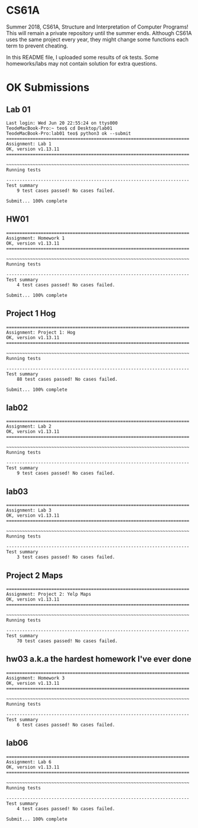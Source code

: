 # CS61A
Summer 2018, CS61A, Structure and Interpretation of Computer Programs! This will remain a private repository until the summer ends. Although CS61A uses the same project every year, they might change some functions each term to prevent cheating.

In this README file, I uploaded some results of ok tests. Some homeworks/labs may not contain solution for extra questions.


# OK Submissions

## Lab 01
```
Last login: Wed Jun 20 22:55:24 on ttys000
TeodeMacBook-Pro:~ teo$ cd Desktop/lab01
TeodeMacBook-Pro:lab01 teo$ python3 ok --submit
=====================================================================
Assignment: Lab 1
OK, version v1.13.11
=====================================================================

~~~~~~~~~~~~~~~~~~~~~~~~~~~~~~~~~~~~~~~~~~~~~~~~~~~~~~~~~~~~~~~~~~~~~
Running tests

---------------------------------------------------------------------
Test summary
    9 test cases passed! No cases failed.

Submit... 100% complete
```

## HW01
```
=====================================================================
Assignment: Homework 1
OK, version v1.13.11
=====================================================================

~~~~~~~~~~~~~~~~~~~~~~~~~~~~~~~~~~~~~~~~~~~~~~~~~~~~~~~~~~~~~~~~~~~~~
Running tests

---------------------------------------------------------------------
Test summary
    4 test cases passed! No cases failed.

Submit... 100% complete
```

## Project 1 Hog
```
=====================================================================
Assignment: Project 1: Hog
OK, version v1.13.11
=====================================================================

~~~~~~~~~~~~~~~~~~~~~~~~~~~~~~~~~~~~~~~~~~~~~~~~~~~~~~~~~~~~~~~~~~~~~
Running tests

---------------------------------------------------------------------
Test summary
    88 test cases passed! No cases failed.

Submit... 100% complete
```

## lab02
```
=====================================================================
Assignment: Lab 2
OK, version v1.13.11
=====================================================================

~~~~~~~~~~~~~~~~~~~~~~~~~~~~~~~~~~~~~~~~~~~~~~~~~~~~~~~~~~~~~~~~~~~~~
Running tests

---------------------------------------------------------------------
Test summary
    9 test cases passed! No cases failed.
```

## lab03
```
=====================================================================
Assignment: Lab 3
OK, version v1.13.11
=====================================================================

~~~~~~~~~~~~~~~~~~~~~~~~~~~~~~~~~~~~~~~~~~~~~~~~~~~~~~~~~~~~~~~~~~~~~
Running tests

---------------------------------------------------------------------
Test summary
    3 test cases passed! No cases failed.
```

## Project 2 Maps
```
=====================================================================
Assignment: Project 2: Yelp Maps
OK, version v1.13.11
=====================================================================

~~~~~~~~~~~~~~~~~~~~~~~~~~~~~~~~~~~~~~~~~~~~~~~~~~~~~~~~~~~~~~~~~~~~~
Running tests

---------------------------------------------------------------------
Test summary
    70 test cases passed! No cases failed.
```
## hw03 a.k.a the hardest homework I've ever done
```
=====================================================================
Assignment: Homework 3
OK, version v1.13.11
=====================================================================

~~~~~~~~~~~~~~~~~~~~~~~~~~~~~~~~~~~~~~~~~~~~~~~~~~~~~~~~~~~~~~~~~~~~~
Running tests

---------------------------------------------------------------------
Test summary
    6 test cases passed! No cases failed.
```
## lab06
```
=====================================================================
Assignment: Lab 6
OK, version v1.13.11
=====================================================================

~~~~~~~~~~~~~~~~~~~~~~~~~~~~~~~~~~~~~~~~~~~~~~~~~~~~~~~~~~~~~~~~~~~~~
Running tests

---------------------------------------------------------------------
Test summary
    4 test cases passed! No cases failed.

Submit... 100% complete
```
